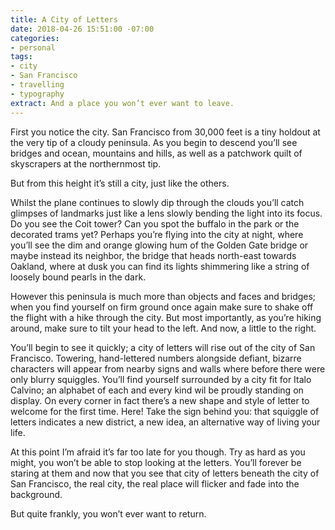 ```yaml
---
title: A City of Letters
date: 2018-04-26 15:51:00 -07:00
categories:
- personal
tags:
- city
- San Francisco
- travelling
- typography
extract: And a place you won’t ever want to leave.
---
```


First you notice the city. San Francisco from 30,000 feet is a tiny holdout at the very tip of a cloudy peninsula. As you begin to descend you’ll see bridges and ocean, mountains and hills, as well as a patchwork quilt of skyscrapers at the northernmost tip. 

But from this height it’s still a city, just like the others.

Whilst the plane continues to slowly dip through the clouds you’ll catch glimpses of landmarks just like a lens slowly bending the light into its focus. Do you see the Coit tower? Can you spot the buffalo in the park or the decorated trams yet? Perhaps you’re flying into the city at night, where you’ll see the dim and orange glowing hum of the Golden Gate bridge or maybe instead its neighbor, the bridge that heads north-east towards Oakland, where at dusk you can find its lights shimmering like a string of loosely bound pearls in the dark.

However this peninsula is much more than objects and faces and bridges; when you find yourself on firm ground once again make sure to shake off the flight with a hike through the city. But most importantly, as you’re hiking around, make sure to tilt your head to the left. And now, a little to the right. 

You’ll begin to see it quickly; a city of letters will rise out of the city of San Francisco. Towering, hand-lettered numbers alongside defiant, bizarre characters will appear from nearby signs and walls where before there were only blurry squiggles. You’ll find yourself surrounded by a city fit for Italo Calvino; an alphabet of each and every kind wil be proudly standing on display. On every corner in fact there’s a new shape and style of letter to welcome for the first time. Here! Take the sign behind you: that squiggle of letters indicates a new district, a new idea, an alternative way of living your life.

At this point I’m afraid it’s far too late for you though. Try as hard as you might, you won’t be able to stop looking at the letters. You’ll forever be staring at them and now that you see that city of letters beneath the city of San Francisco, the real city, the real place will flicker and fade into the background. 

But quite frankly, you won’t ever want to return.